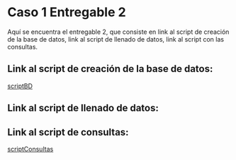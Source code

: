 # Caso 1 Entregable 2
Aquí se encuentra el entregable 2, que consiste en link al script de creación de la base de datos, link al script de llenado de datos, link al script con las consultas.


## Link al script de creación de la base de datos:
[scriptBD](https://github.com/joshuacorraless/Caso-1--Entregable-2/blob/main/scriptllenadobd.sql)

## Link al script de llenado de datos:

## Link al script de consultas:
[scriptConsultas](https://github.com/joshuacorraless/Caso-1--Entregable-2/blob/main/Consultas.md)
